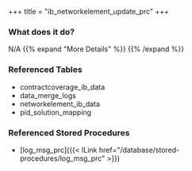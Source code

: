 +++
title = "ib_networkelement_update_prc"
+++

### What does it do?
N/A
{{% expand "More Details" %}}
{{% /expand %}}

### Referenced Tables
- contractcoverage_ib_data
- data_merge_logs
- networkelement_ib_data
- pid_solution_mapping

### Referenced Stored Procedures
- [log_msg_prc]({{< ILink href="/database/stored-procedures/log_msg_prc" >}})
